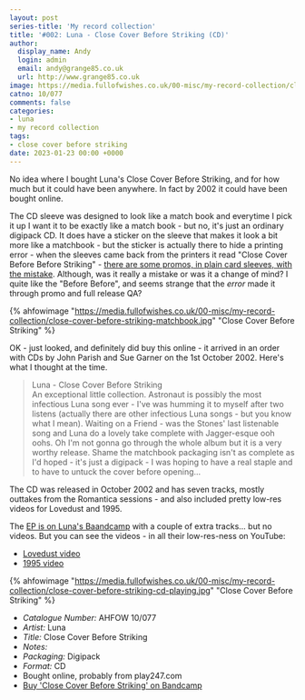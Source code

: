 ```yaml
---
layout: post
series-title: 'My record collection'
title: '#002: Luna - Close Cover Before Striking (CD)'
author:
  display_name: Andy
  login: admin
  email: andy@grange85.co.uk
  url: http://www.grange85.co.uk
image: https://media.fullofwishes.co.uk/00-misc/my-record-collection/close-cover-before-striking-matchbook.jpg
catno: 10/077 
comments: false
categories:
- luna
- my record collection
tags:
- close cover before striking
date: 2023-01-23 00:00 +0000
---
```

No idea where I bought Luna's Close Cover Before Striking, and for how much but it could have been anywhere. In fact by 2002 it could have been bought online.

The CD sleeve was designed to look like a match book and everytime I pick it up I want it to be exactly like a match book - but no, it's just an ordinary digipack CD. It does have a sticker on the sleeve that makes it look a bit more like a matchbook - but the sticker is actually there to hide a printing error - when the sleeves came back from the printers it read "Close Cover Before Before Striking" - [there are some promos, in plain card sleeves, with the mistake](https://www.discogs.com/release/4840455-Luna-Close-Cover-Before-Striking). Although, was it really a mistake or was it a change of mind? I quite like the "Before Before", and seems strange that the _error_ made it through promo and full release QA?

{% ahfowimage "https://media.fullofwishes.co.uk/00-misc/my-record-collection/close-cover-before-striking-matchbook.jpg" "Close Cover Before Striking" %}

OK - just looked, and definitely did buy this online - it arrived in an order with CDs by John Parish and Sue Garner on the 1st October 2002. Here's what I thought at the time.

> Luna - Close Cover Before Striking  
> An exceptional little collection. Astronaut is possibly the most infectious Luna song ever - I've was humming it to myself after two listens (actually there are other infectious Luna songs - but you know what I mean). Waiting on a Friend - was the Stones' last listenable song and Luna do a lovely take complete with Jagger-esque ooh oohs. Oh I'm not gonna go through the whole album but it is a very worthy release. Shame the matchbook packaging isn't as complete as I'd hoped - it's just a digipack - I was hoping to have a real staple and to have to untuck the cover before opening...

The CD was released in October 2002 and has seven tracks, mostly outtakes from the Romantica sessions - and also included pretty low-res videos for Lovedust and 1995.

The [EP is on Luna's Baandcamp](https://luna.bandcamp.com/album/close-cover-before-striking) with a couple of extra tracks... but no videos. But you can see the videos - in all their low-res-ness on YouTube:

 - [Lovedust video](https://www.youtube.com/watch?v=qZ3S_5i3Mj0)
 - [1995 video](https://www.youtube.com/watch?v=W2pNzJ42Osc)
 
{% ahfowimage "https://media.fullofwishes.co.uk/00-misc/my-record-collection/close-cover-before-striking-cd-playing.jpg" "Close Cover Before Striking" %}

 - *Catalogue Number:* AHFOW 10/077 
 - *Artist:* Luna
 - *Title:* Close Cover Before Striking
 - *Notes:* 
 - *Packaging:* Digipack
 - *Format:* CD
 - Bought online, probably from play247.com
 - [Buy 'Close Cover Before Striking' on Bandcamp](https://luna.bandcamp.com/album/close-cover-before-striking)
